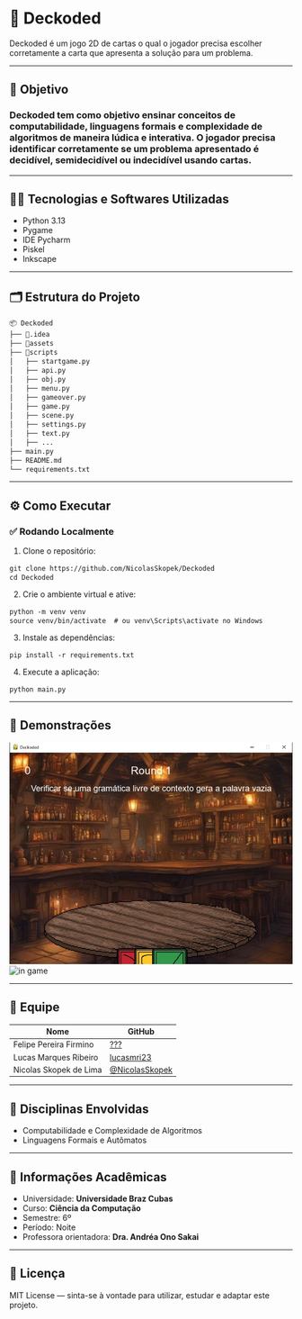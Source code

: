 # 🚀 Deckoded

Deckoded é um jogo 2D de cartas o qual o jogador precisa escolher corretamente a carta que apresenta a solução para um problema.

---

## 🎯 Objetivo

### Deckoded tem como objetivo ensinar conceitos de **computabilidade, linguagens formais e complexidade de algoritmos** de maneira lúdica e interativa. O jogador precisa identificar corretamente se um problema apresentado é **decidível, semidecidível ou indecidível** usando cartas.

---

## 👨‍💻 Tecnologias e Softwares Utilizadas

- Python 3.13
- Pygame
- IDE Pycharm
- Piskel
- Inkscape

---

## 🗂️ Estrutura do Projeto
```
📦 Deckoded
├── 📁.idea
├── 📁assets
├── 📁scripts
│   ├── startgame.py
│   ├── api.py
│   ├── obj.py
│   ├── menu.py
│   ├── gameover.py
│   ├── game.py
│   ├── scene.py
│   ├── settings.py
│   ├── text.py
│   ├── ...
├── main.py
├── README.md
└── requirements.txt
```

---

## ⚙️ Como Executar

### ✅ Rodando Localmente

1. Clone o repositório:

```
git clone https://github.com/NicolasSkopek/Deckoded
cd Deckoded
```

2. Crie o ambiente virtual e ative:

```
python -m venv venv
source venv/bin/activate  # ou venv\Scripts\activate no Windows
```

3. Instale as dependências:

```
pip install -r requirements.txt
```

4. Execute a aplicação:

```
python main.py
```

---

## 📸 Demonstrações

![menu](assets/readme/pic1.jpg)
![in game](assets/readme/pic2.jpg)

---

## 👥 Equipe

| Nome                   | GitHub                                             |
|------------------------|----------------------------------------------------|
| Felipe Pereira Firmino | [???](?)                                           |
| Lucas Marques Ribeiro  | [lucasmri23](https://github.com/lucasmri23)        |
| Nicolas Skopek de Lima | [@NicolasSkopek](https://github.com/NicolasSkopek) |

---

## 🧠 Disciplinas Envolvidas

- Computabilidade e Complexidade de Algoritmos
- Linguagens Formais e Autômatos

---

## 🏫 Informações Acadêmicas

- Universidade: **Universidade Braz Cubas**
- Curso: **Ciência da Computação**
- Semestre: 6º
- Período: Noite
- Professora orientadora: **Dra. Andréa Ono Sakai**

---

## 📄 Licença

MIT License — sinta-se à vontade para utilizar, estudar e adaptar este projeto.

